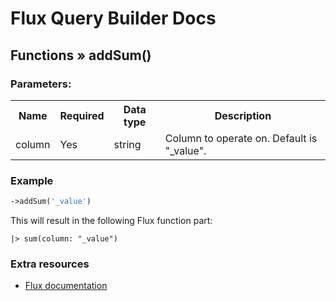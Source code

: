 # Flux Query Builder Docs

## Functions &raquo; addSum()

### Parameters:

<table>
  <tbody>
    <tr>
      <th>Name</th>
      <th>Required</th>
      <th>Data type</th>
      <th>Description</th>
    </tr>
    <tr>
      <td>column</td>
      <td>Yes</td>
      <td>string</td>
      <td>Column to operate on. Default is "_value".</td>
    </tr>
  </tbody>
</table>


### Example

```php
->addSum('_value')
```

This will result in the following Flux function part:

```
|> sum(column: "_value")
```

### Extra resources

* [Flux documentation](https://docs.influxdata.com/flux/v0.x/stdlib/universe/sum/)
